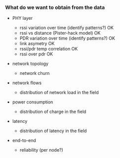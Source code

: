 ### What do we want to obtain from the data

* PHY layer
    * rssi variation over time (identify patterns?)     OK
    * rssi vs distance (Pister-hack model)              OK
    * PDR variation over time (identify patterns?)      OK
    * link asymetry                                     OK
    * rssi/pdr temp correlation                         OK
    * rssi over pdr                                     OK

* network topology
    * network churn

* network flows
    * distribution of network load in the field

* power consumption
    * distribution of charge in the field

* latency
    * distribution of latency in the field

* end-to-end
    * reliability (per node?)
